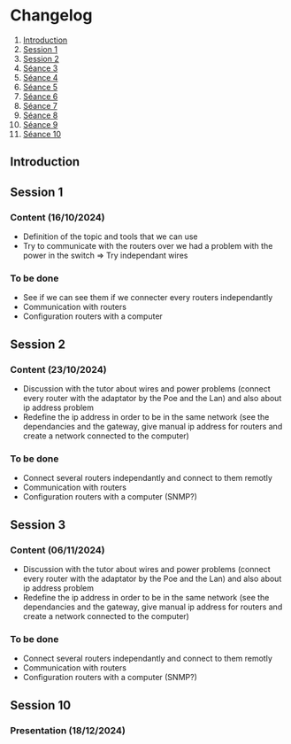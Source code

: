 # Changelog 

1. [Introduction](#introduction)
2. [Session 1](#session-1)
3. [Session 2](#session-2)
4. [Séance 3](#séance-3)
5. [Séance 4](#séance-4)
6. [Séance 5](#séance-5)
7. [Séance 6](#séance-6)
8. [Séance 7](#séance-7)
9. [Séance 8](#séance-8)
10. [Séance 9](#séance-9)
11. [Séance 10](#séance-10)

## Introduction


## Session 1

### Content (16/10/2024)

* Definition of the topic and tools that we can use
* Try to communicate with the routers over we had a problem with the power in the switch => Try independant wires

### To be done

* See if we can see them if we connecter every routers independantly
* Communication with routers 
* Configuration routers with a computer

## Session 2

### Content (23/10/2024)

* Discussion with the tutor about wires and power problems (connect every router with the adaptator by the Poe and the Lan) and also about ip address problem
* Redefine the ip address in order to be in the same network (see the dependancies and the gateway, give manual ip address for routers and create a network connected to the computer)

### To be done

* Connect several routers independantly and connect to them remotly
* Communication with routers
* Configuration routers with a computer (SNMP?)


## Session 3

### Content (06/11/2024)

* Discussion with the tutor about wires and power problems (connect every router with the adaptator by the Poe and the Lan) and also about ip address problem
* Redefine the ip address in order to be in the same network (see the dependancies and the gateway, give manual ip address for routers and create a network connected to the computer)

### To be done

* Connect several routers independantly and connect to them remotly
* Communication with routers
* Configuration routers with a computer (SNMP?)




## Session 10

### Presentation (18/12/2024)
